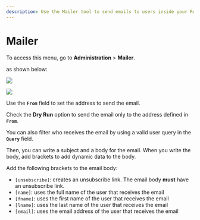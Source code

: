 ```yaml
---
description: Use the Mailer tool to send emails to users inside your Rocket.Chat server.
---
```


# Mailer

To access this menu, go to **Administration** > **Mailer**.

as shown below:

![](<../../../.gitbook/assets/2021-11-20\_23-29-48 copy (1) (1) (1).png>)

![](../../../.gitbook/assets/2021-11-24\_14-19-37.png)

Use the **`From`** field to set the address to send the email.&#x20;

Check the **Dry Run** option to send the email only to the address defined in **`From`**.

You can also filter who receives the email by using a valid user query in the **`Query`** field.

Then, you can write a subject and a body for the email. When you write the body, add brackets to add dynamic data to the body.

Add the following brackets to the email body:

* `[unsubscribe]`: creates an unsubscribe link. The email body **must** have an unsubscribe link.
* `[name]`: uses the full name of the user that receives the email
* `[fname]`: uses the first name of the user that receives the email
* `[lname]`: uses the last name of the user that receives the email
* `[email]`: uses the email address of the user that receives the email

